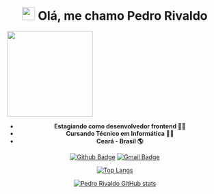 <h1 align="center"><img src="https://emojis.slackmojis.com/emojis/images/1531849430/4246/blob-sunglasses.gif?1531849430" width="30"/> Olá, me chamo Pedro Rivaldo</h1>

<img align='center' src='https://media.giphy.com/media/xT9IgMVeZBLP1s3doQ/giphy.gif' width='200'>

<div align="center">

* **Estagiando como desenvolvedor frontend :man_technologist:**
* **Cursando Técnico em Informática :man_technologist:**  
* **Ceará - Brasil :earth_americas:**
  
</div>

<div align="center">
  
  [![Github Badge](https://img.shields.io/badge/-Github-000?style=flat-square&logo=Github&logoColor=white)](https://github.com/pedrorivald)
  [![Gmail Badge](https://img.shields.io/badge/-Gmail-c14438?style=flat-square&logo=Gmail&logoColor=white)](mailto:pedrorivaldev@gmail.com) 
  
</div>

<div align="center">
  
  [![Top Langs](https://github-readme-stats.vercel.app/api/top-langs/?username=pedrorivald)](https://github.com/pedrorivald)

</div>

<div align="center">
  
  [![Pedro Rivaldo GitHub stats](https://github-readme-stats.vercel.app/api?username=pedrorivald&hide=contribs,issues&show_icons=true)](htttps://github.com/pedrorivald/github-readme-stats)
  
</div>

